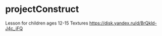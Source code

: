 # projectConstruct
Lesson for children ages 12-15
Textures https://disk.yandex.ru/d/BrQkld-J4c_jFQ 
